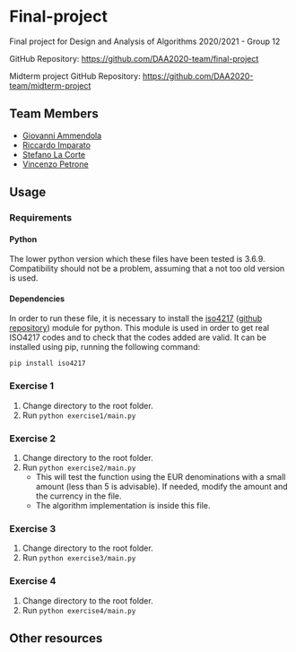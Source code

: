 # Final-project

Final project for Design and Analysis of Algorithms 2020/2021 - Group 12

GitHub Repository: https://github.com/DAA2020-team/final-project

Midterm project GitHub Repository: https://github.com/DAA2020-team/midterm-project

## Team Members
* [Giovanni Ammendola](https://github.com/giorge1)
* [Riccardo Imparato](https://github.com/r4004)
* [Stefano La Corte](https://github.com/phesmatos)
* [Vincenzo Petrone](https://github.com/v8p1197)

## Usage
### Requirements
#### Python
The lower python version which these files have been tested is 3.6.9. Compatibility should not be a problem, assuming that a not too old version is used.

#### Dependencies
In order to run these file, it is necessary to install the [iso4217](https://pypi.org/project/iso4217/) ([github repository](https://github.com/dahlia/iso4217)) module for python. 
This module is used in order to get real ISO4217 codes and to check that the codes added are valid. 
It can be installed using pip, running the following command: 

`pip install iso4217`

### Exercise 1

1. Change directory to the root folder.
2. Run `python exercise1/main.py`

### Exercise 2

1. Change directory to the root folder.
2. Run `python exercise2/main.py`
    * This will test the function using the EUR denominations with a small amount (less than 5 is advisable).
    If needed, modify the amount and the currency in the file.
    * The algorithm implementation is inside this file.

### Exercise 3

1. Change directory to the root folder.
2. Run `python exercise3/main.py`

### Exercise 4

1. Change directory to the root folder.
2. Run `python exercise4/main.py`
   
## Other resources
